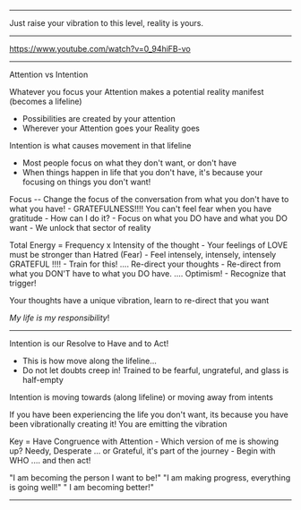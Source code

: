 **********************************************************************
Just raise your vibration to this level, reality is yours.
**********************************************************************
https://www.youtube.com/watch?v=0_94hiFB-vo
**********************************************************************
Attention vs Intention

Whatever you focus your Attention makes a potential reality manifest (becomes a lifeline)
- Possibilities are created by your attention
- Wherever your Attention goes your Reality goes

Intention is what causes movement in that lifeline
- Most people focus on what they don't want, or don't have
- When things happen in life that you don't have, it's because your focusing on things you don't want!

Focus -- Change the focus of the conversation from what you don't have to what you have!
	- GRATEFULNESS!!!! You can't feel fear when you have gratitude
	- How can I do it?
	- Focus on what you DO have and what you DO want
		- We unlock that sector of reality

Total Energy = Frequency x Intensity of the thought
	- Your feelings of LOVE must be stronger than Hatred (Fear)
	- Feel intensely, intensely, intensely GRATEFUL !!!!
		- Train for this! .... Re-direct your thoughts
		- Re-direct from what you DON'T have to what you DO have. .... Optimism!
			- Recognize that trigger!

Your thoughts have a unique vibration, learn to re-direct that you want

*My life is my responsibility*!

---
Intention is our Resolve to Have and to Act!
- This is how move along the lifeline...
- Do not let doubts creep in! Trained to be fearful, ungrateful, and glass is half-empty

Intention is moving towards (along lifeline) or moving away from intents

If you have been experiencing the life you don't want, its because you have been vibrationally creating it! You are emitting the vibration

Key = Have Congruence with Attention
	- Which version of me is showing up? Needy, Desperate ... or Grateful, it's part of the journey
	- Begin with WHO .... and then act!

"I am becoming the person I want to be!"
"I am making progress, everything is going well!"
" I am becoming better!"

**********************************************************************


